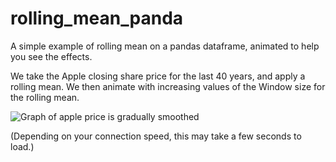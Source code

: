 # rolling_mean_panda
A simple example of  rolling mean on a pandas dataframe, animated to help you see the effects.

We take the Apple closing share price for the last 40 years, and apply a rolling mean. We then animate with increasing values of the Window size for the rolling mean.

![Graph of apple price is gradually smoothed](apple_stock_price_smoothing_animation.gif)

(Depending on your connection speed, this may take a few seconds to load.)
